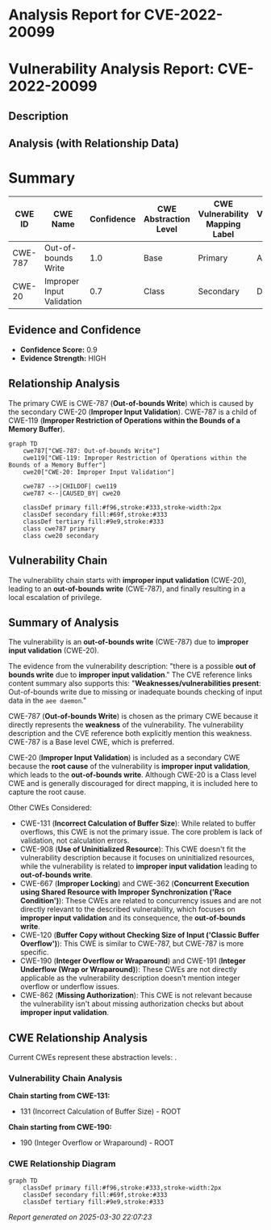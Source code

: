# Analysis Report for CVE-2022-20099

# Vulnerability Analysis Report: CVE-2022-20099

## Description



## Analysis (with Relationship Data)

# Summary
| CWE ID | CWE Name | Confidence | CWE Abstraction Level | CWE Vulnerability Mapping Label | CWE-Vulnerability Mapping Notes |
|---|---|---|---|---|---|
| CWE-787 | Out-of-bounds Write | 1.0 | Base | Primary | Allowed |
| CWE-20 | Improper Input Validation | 0.7 | Class | Secondary | Discouraged |

## Evidence and Confidence

*   **Confidence Score:** 0.9
*   **Evidence Strength:** HIGH

## Relationship Analysis
The primary CWE is CWE-787 (**Out-of-bounds Write**) which is caused by the secondary CWE-20 (**Improper Input Validation**). CWE-787 is a child of CWE-119 (**Improper Restriction of Operations within the Bounds of a Memory Buffer**).

```mermaid
graph TD
    cwe787["CWE-787: Out-of-bounds Write"]
    cwe119["CWE-119: Improper Restriction of Operations within the Bounds of a Memory Buffer"]
    cwe20["CWE-20: Improper Input Validation"]
    
    cwe787 -->|CHILDOF| cwe119
    cwe787 <--|CAUSED_BY| cwe20
    
    classDef primary fill:#f96,stroke:#333,stroke-width:2px
    classDef secondary fill:#69f,stroke:#333
    classDef tertiary fill:#9e9,stroke:#333
    class cwe787 primary
    class cwe20 secondary
```

## Vulnerability Chain
The vulnerability chain starts with **improper input validation** (CWE-20), leading to an **out-of-bounds write** (CWE-787), and finally resulting in a local escalation of privilege.

## Summary of Analysis
The vulnerability is an **out-of-bounds write** (CWE-787) due to **improper input validation** (CWE-20).

The evidence from the vulnerability description: "there is a possible **out of bounds write** due to **improper input validation**."
The CVE reference links content summary also supports this: "**Weaknesses/vulnerabilities present**: Out-of-bounds write due to missing or inadequate bounds checking of input data in the `aee daemon`."

CWE-787 (**Out-of-bounds Write**) is chosen as the primary CWE because it directly represents the **weakness** of the vulnerability. The vulnerability description and the CVE reference both explicitly mention this weakness. CWE-787 is a Base level CWE, which is preferred.

CWE-20 (**Improper Input Validation**) is included as a secondary CWE because the **root cause** of the vulnerability is **improper input validation**, which leads to the **out-of-bounds write**. Although CWE-20 is a Class level CWE and is generally discouraged for direct mapping, it is included here to capture the root cause.

Other CWEs Considered:

*   CWE-131 (**Incorrect Calculation of Buffer Size**): While related to buffer overflows, this CWE is not the primary issue. The core problem is lack of validation, not calculation errors.
*   CWE-908 (**Use of Uninitialized Resource**): This CWE doesn't fit the vulnerability description because it focuses on uninitialized resources, while the vulnerability is related to **improper input validation** leading to **out-of-bounds write**.
*   CWE-667 (**Improper Locking**) and CWE-362 (**Concurrent Execution using Shared Resource with Improper Synchronization ('Race Condition')**): These CWEs are related to concurrency issues and are not directly relevant to the described vulnerability, which focuses on **improper input validation** and its consequence, the **out-of-bounds write**.
*   CWE-120 (**Buffer Copy without Checking Size of Input ('Classic Buffer Overflow')**): This CWE is similar to CWE-787, but CWE-787 is more specific.
*   CWE-190 (**Integer Overflow or Wraparound**) and CWE-191 (**Integer Underflow (Wrap or Wraparound)**): These CWEs are not directly applicable as the vulnerability description doesn't mention integer overflow or underflow issues.
*   CWE-862 (**Missing Authorization**): This CWE is not relevant because the vulnerability isn't about missing authorization checks but about **improper input validation**.


## CWE Relationship Analysis

Current CWEs represent these abstraction levels: .


### Vulnerability Chain Analysis

**Chain starting from CWE-131:**
- 131 (Incorrect Calculation of Buffer Size) - ROOT


**Chain starting from CWE-190:**
- 190 (Integer Overflow or Wraparound) - ROOT



### CWE Relationship Diagram

```mermaid
graph TD
    classDef primary fill:#f96,stroke:#333,stroke-width:2px
    classDef secondary fill:#69f,stroke:#333
    classDef tertiary fill:#9e9,stroke:#333
```



*Report generated on 2025-03-30 22:07:23*
